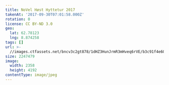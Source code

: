 ```yaml
---
title: NoVel Høst Hyttetur 2017
takenAt: '2017-09-30T07:01:58.000Z'
rotation: 0
license: CC BY-ND 3.0
geo:
  lat: 62.78123
  lng: 8.874258
tags: []
url: >-
  //images.ctfassets.net/bncv3c2gt878/1dHZ3HunJrmR3mHveq6rVE/b3c91f4e60caafad5cf8a791919c54de/novel-hst-hyttetur-2017_36766736873_o
size: 2247479
image:
  width: 2358
  height: 4192
contentType: image/jpeg
---
```


